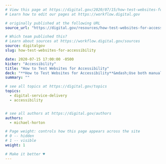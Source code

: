 ```yaml
---
# View this page at https://digital.gov/2020/07/15/how-test-websites-for-accessibility
# Learn how to edit our pages at https://workflow.digital.gov

# originally published at the following URL
source_url: "https://digital.gov/resources/how-test-websites-for-accessibility/"

# Which team published this?
# Learn about sources at https://workflow.digital.gov/sources
source: digitalgov
slug: how-test-websites-for-accessibility

date: 2020-07-15 17:00:00 -0500
kicker: "Accessibility"
title: "How to Test Websites for Accessibility"
deck: "**How to Test Websites for Accessibility**&mdash;Use both manual and automated testing methods to create accessible websites."
summary: ""

# see all topics at https://digital.gov/topics
topics: 
  - digital-service-delivery
  - accessibility


# see all authors at https://digital.gov/authors
authors: 
  - michael-horton

# Page weight: controls how this page appears across the site
# 0 -- hidden
# 1 -- visible
weight: 1

# Make it better ♥
---
```

